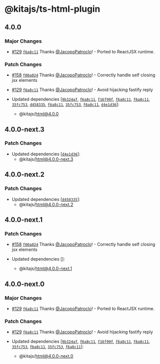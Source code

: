 # @kitajs/ts-html-plugin

## 4.0.0

### Major Changes

- [#129](https://github.com/kitajs/html/pull/129)
  [`f6a8c11`](https://github.com/kitajs/html/commit/f6a8c1184039ae6168b4890e094a6ffd434c45ca)
  Thanks [@JacopoPatroclo](https://github.com/JacopoPatroclo)! - Ported to ReactJSX
  runtime.

### Patch Changes

- [#158](https://github.com/kitajs/html/pull/158)
  [`f00a024`](https://github.com/kitajs/html/commit/f00a024b7c289ae5543442c3c6cd4d1d0373e386)
  Thanks [@JacopoPatroclo](https://github.com/JacopoPatroclo)! - Correctly handle self
  closing jsx elements

- [#129](https://github.com/kitajs/html/pull/129)
  [`f6a8c11`](https://github.com/kitajs/html/commit/f6a8c1184039ae6168b4890e094a6ffd434c45ca)
  Thanks [@JacopoPatroclo](https://github.com/JacopoPatroclo)! - Avoid hijacking fastify
  reply

- Updated dependencies
  [[`9b324af`](https://github.com/kitajs/html/commit/9b324afaf28e5accc27469e02527cd8c1c7d2608),
  [`f6a8c11`](https://github.com/kitajs/html/commit/f6a8c1184039ae6168b4890e094a6ffd434c45ca),
  [`f16f99f`](https://github.com/kitajs/html/commit/f16f99f1e8ebbc917dc86e587e5c5a49bb93a2dd),
  [`f6a8c11`](https://github.com/kitajs/html/commit/f6a8c1184039ae6168b4890e094a6ffd434c45ca),
  [`f6a8c11`](https://github.com/kitajs/html/commit/f6a8c1184039ae6168b4890e094a6ffd434c45ca),
  [`35fc753`](https://github.com/kitajs/html/commit/35fc753e23391d97a44f867833038c0e9f66cf37),
  [`d458335`](https://github.com/kitajs/html/commit/d458335a2988a3f9a758afc9e6b29ed91d35eb69),
  [`f6a8c11`](https://github.com/kitajs/html/commit/f6a8c1184039ae6168b4890e094a6ffd434c45ca),
  [`35fc753`](https://github.com/kitajs/html/commit/35fc753e23391d97a44f867833038c0e9f66cf37),
  [`f6a8c11`](https://github.com/kitajs/html/commit/f6a8c1184039ae6168b4890e094a6ffd434c45ca),
  [`d4e1d36`](https://github.com/kitajs/html/commit/d4e1d3616bd32a671ad1ea81d92c948b865e9693)]:
  - @kitajs/html@4.0.0

## 4.0.0-next.3

### Patch Changes

- Updated dependencies
  [[`d4e1d36`](https://github.com/kitajs/html/commit/d4e1d3616bd32a671ad1ea81d92c948b865e9693)]:
  - @kitajs/html@4.0.0-next.3

## 4.0.0-next.2

### Patch Changes

- Updated dependencies
  [[`d458335`](https://github.com/kitajs/html/commit/d458335a2988a3f9a758afc9e6b29ed91d35eb69)]:
  - @kitajs/html@4.0.0-next.2

## 4.0.0-next.1

### Patch Changes

- [#158](https://github.com/kitajs/html/pull/158)
  [`f00a024`](https://github.com/kitajs/html/commit/f00a024b7c289ae5543442c3c6cd4d1d0373e386)
  Thanks [@JacopoPatroclo](https://github.com/JacopoPatroclo)! - Correctly handle self
  closing jsx elements

- Updated dependencies []:
  - @kitajs/html@4.0.0-next.1

## 4.0.0-next.0

### Major Changes

- [#129](https://github.com/kitajs/html/pull/129)
  [`f6a8c11`](https://github.com/kitajs/html/commit/f6a8c1184039ae6168b4890e094a6ffd434c45ca)
  Thanks [@JacopoPatroclo](https://github.com/JacopoPatroclo)! - Ported to ReactJSX
  runtime.

### Patch Changes

- [#129](https://github.com/kitajs/html/pull/129)
  [`f6a8c11`](https://github.com/kitajs/html/commit/f6a8c1184039ae6168b4890e094a6ffd434c45ca)
  Thanks [@JacopoPatroclo](https://github.com/JacopoPatroclo)! - Avoid hijacking fastify
  reply

- Updated dependencies
  [[`9b324af`](https://github.com/kitajs/html/commit/9b324afaf28e5accc27469e02527cd8c1c7d2608),
  [`f6a8c11`](https://github.com/kitajs/html/commit/f6a8c1184039ae6168b4890e094a6ffd434c45ca),
  [`f16f99f`](https://github.com/kitajs/html/commit/f16f99f1e8ebbc917dc86e587e5c5a49bb93a2dd),
  [`f6a8c11`](https://github.com/kitajs/html/commit/f6a8c1184039ae6168b4890e094a6ffd434c45ca),
  [`f6a8c11`](https://github.com/kitajs/html/commit/f6a8c1184039ae6168b4890e094a6ffd434c45ca),
  [`35fc753`](https://github.com/kitajs/html/commit/35fc753e23391d97a44f867833038c0e9f66cf37),
  [`f6a8c11`](https://github.com/kitajs/html/commit/f6a8c1184039ae6168b4890e094a6ffd434c45ca),
  [`35fc753`](https://github.com/kitajs/html/commit/35fc753e23391d97a44f867833038c0e9f66cf37),
  [`f6a8c11`](https://github.com/kitajs/html/commit/f6a8c1184039ae6168b4890e094a6ffd434c45ca)]:
  - @kitajs/html@4.0.0-next.0
